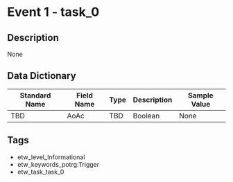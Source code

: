 # Event 1 - task_0

## Description
None

## Data Dictionary
|Standard Name|Field Name|Type|Description|Sample Value|
|---|---|---|---|---|
|TBD|AoAc|TBD|Boolean|None|None|

## Tags
* etw_level_Informational
* etw_keywords_potrg:Trigger
* etw_task_task_0